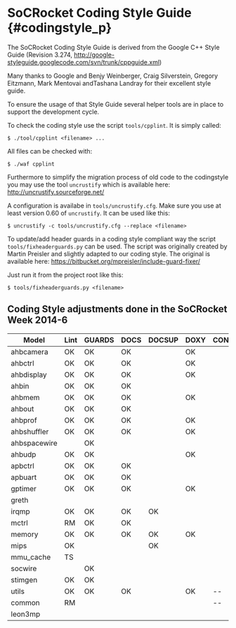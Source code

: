 SoCRocket Coding Style Guide {#codingstyle_p}
============================

The SoCRocket Coding Style Guide is derived from the Google C++ Style Guide 
(Revision 3.274, http://google-styleguide.googlecode.com/svn/trunk/cppguide.xml)

Many thanks to Google and Benjy Weinberger, Craig Silverstein, 
Gregory Eitzmann, Mark Mentovai andTashana Landray for their excellent style guide.

To ensure the usage of that Style Guide several helper tools are in place to support 
the development cycle.

To check the coding style use the script `tools/cpplint`. It is simply called:
    
    $ ./tool/cpplint <filename> ...
       
All files can be checked with:
   
    $ ./waf cpplint
       
Furthermore to simplify the migration process of old code to the codingstyle you may use the tool `uncrustify` which is available here: http://uncrustify.sourceforge.net/

A configuration is availabe in `tools/uncrustify.cfg`. Make sure you use at least version 0.60 of `uncrustify`. It can be used like this:
   
    $ uncrustify -c tools/uncrustify.cfg --replace <filename>

To update/add header guards in a coding style compliant way the script `tools/fixheaderguards.py` can be used. The script was originally created by Martin Preisler and slightly adapted to our coding style. The original is available here: https://bitbucket.org/mpreisler/include-guard-fixer/

Just run it from the project root like this:
   
    $ tools/fixheaderguards.py <filename>
       

Coding Style adjustments done in the SoCRocket Week 2014-6
----------------------------------------------------------

| Model        | Lint | GUARDS | DOCS | DOCSUP | DOXY | CONF | REGS |  
|--------------|------|--------|------|--------|------|------|------|
| ahbcamera    | OK   |  OK    | OK   |        | OK   |      |      |
| ahbctrl      | OK   |  OK    | OK   |        | OK   |      |      |
| ahbdisplay   | OK   |  OK    | OK   |        | OK   |      |      |
| ahbin        | OK   |  OK    | OK   |        |      |      |      |
| ahbmem       | OK   |  OK    | OK   |        | OK   |      |      |
| ahbout       | OK   |  OK    | OK   |        |      |      |      |
| ahbprof      | OK   |  OK    | OK   |        | OK   |      |      |
| ahbshuffler  | OK   |  OK    | OK   |        | OK   |      |      |
| ahbspacewire |      |  OK    |      |        |      |      |      |
| ahbudp       | OK   |  OK    |      |        | OK   |      |      |
| apbctrl      | OK   |  OK    | OK   |        |      |      |      |
| apbuart      | OK   |  OK    | OK   |        |      |      |      |
| gptimer      | OK   |  OK    | OK   |        | OK   |      |      |
| greth        |      |        |      |        |      |      |      |
| irqmp        | OK   |  OK    | OK   | OK     |      |      |      |
| mctrl        | RM   |  OK    | OK   |        |      |      |      |
| memory       | OK   |  OK    | OK   | OK     | OK   |      |      |
| mips         | OK   |        |      | OK     |      |      |      |
| mmu_cache    | TS   |        |      |        |      |      |      |
| socwire      |      |  OK    |      |        |      |      |      |
| stimgen      | OK   |  OK    |      |        |      |      |      |
| utils        | OK   |  OK    | OK   |        | OK   | --   |      |
| common       | RM   |        |      |        |      | --   |      |
| leon3mp      |      |        |      |        |      |      |      |
